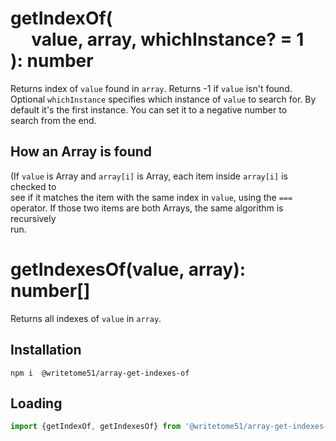 # getIndexOf(<br>&nbsp;&nbsp;&nbsp;&nbsp;&nbsp;value, array, whichInstance? = 1<br>): number

Returns index of `value` found in `array`.  Returns -1 if `value` isn't found.  
Optional `whichInstance` specifies which instance of `value` to search for.  By  
default it's the first instance.  You can set it to a negative number to  
search from the end.  

## How an Array is found
(If `value` is Array and `array[i]` is Array, each item inside `array[i]` is checked to  
see if it matches the item with the same index in `value`, using the `===`  
operator.  If those two items are both Arrays, the same algorithm is recursively  
run.


# getIndexesOf(value, array): number[]

Returns all indexes of `value` in `array`.  


## Installation
`npm i  @writetome51/array-get-indexes-of`


## Loading
```js
import {getIndexOf, getIndexesOf} from '@writetome51/array-get-indexes-of-of'
```

